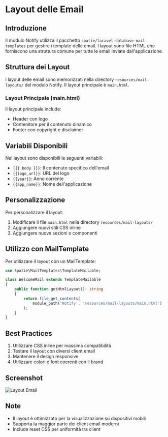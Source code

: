 # Layout delle Email

## Introduzione
Il modulo Notify utilizza il pacchetto `spatie/laravel-database-mail-templates` per gestire i template delle email. I layout sono file HTML che forniscono una struttura comune per tutte le email inviate dall'applicazione.

## Struttura dei Layout
I layout delle email sono memorizzati nella directory `resources/mail-layouts/` del modulo Notify. Il layout principale è `main.html`.

### Layout Principale (main.html)
Il layout principale include:
- Header con logo
- Contenitore per il contenuto dinamico
- Footer con copyright e disclaimer

## Variabili Disponibili
Nel layout sono disponibili le seguenti variabili:
- `{{{ body }}}`: Il contenuto specifico dell'email
- `{{logo_url}}`: URL del logo
- `{{year}}`: Anno corrente
- `{{app_name}}`: Nome dell'applicazione

## Personalizzazione
Per personalizzare il layout:
1. Modificare il file `main.html` nella directory `resources/mail-layouts/`
2. Aggiungere nuovi stili CSS inline
3. Aggiungere nuove sezioni o componenti

## Utilizzo con MailTemplate
Per utilizzare il layout con un MailTemplate:

```php
use Spatie\MailTemplates\TemplateMailable;

class WelcomeMail extends TemplateMailable
{
    public function getHtmlLayout(): string
    {
        return file_get_contents(
            module_path('Notify', 'resources/mail-layouts/main.html')
        );
    }
}
```

## Best Practices
1. Utilizzare CSS inline per massima compatibilità
2. Testare il layout con diversi client email
3. Mantenere il design responsive
4. Utilizzare colori e font coerenti con il brand

## Screenshot
![Layout Email](../resources/screenshots/mail-layout.png)

## Note
- Il layout è ottimizzato per la visualizzazione su dispositivi mobili
- Supporta la maggior parte dei client email moderni
- Include reset CSS per uniformità tra client 